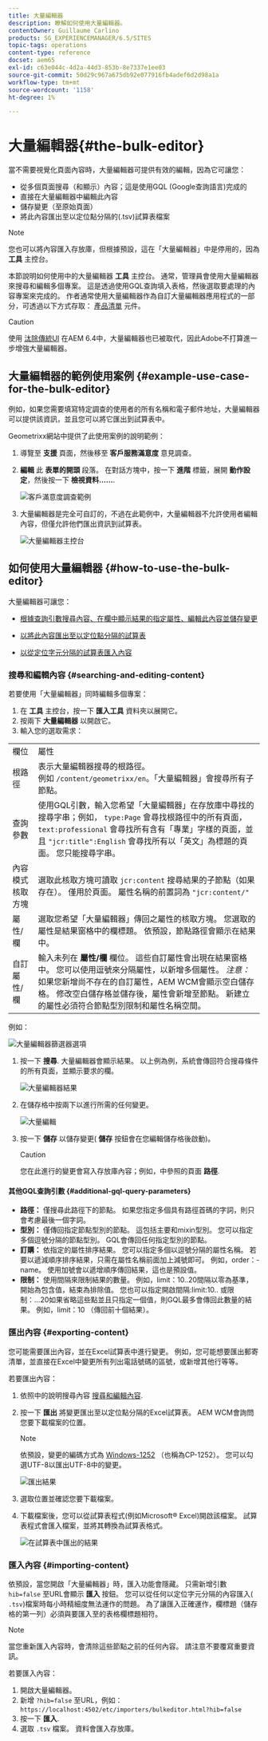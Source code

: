 ```yaml
---
title: 大量編輯器
description: 瞭解如何使用大量編輯器。
contentOwner: Guillaume Carlino
products: SG_EXPERIENCEMANAGER/6.5/SITES
topic-tags: operations
content-type: reference
docset: aem65
exl-id: c63e044c-4d2a-44d3-853b-8e7337e1ee03
source-git-commit: 50d29c967a675db92e077916fb4adef6d2d98a1a
workflow-type: tm+mt
source-wordcount: '1158'
ht-degree: 1%

---
```



# 大量編輯器{#the-bulk-editor}

當不需要視覺化頁面內容時，大量編輯器可提供有效的編輯，因為它可讓您：

* 從多個頁面搜尋（和顯示）內容；這是使用GQL (Google查詢語言)完成的
* 直接在大量編輯器中編輯此內容
* 儲存變更（至原始頁面）
* 將此內容匯出至以定位點分隔的(.tsv)試算表檔案

>[!NOTE]
>
>您也可以將內容匯入存放庫，但根據預設，這在「大量編輯器」中是停用的，因為 **工具** 主控台。

本節說明如何使用中的大量編輯器 **工具** 主控台。 通常，管理員會使用大量編輯器來搜尋和編輯多個專案。 這是透過使用GQL查詢填入表格，然後選取要處理的內容專案來完成的。 作者通常使用大量編輯器作為自訂大量編輯器應用程式的一部分，可透過以下方式存取： [產品清單](/help/sites-authoring/default-components.md#productlist) 元件。

>[!CAUTION]
>
>使用 [汰除傳統UI](/help/release-notes/deprecated-removed-features.md) 在AEM 6.4中，大量編輯器也已被取代，因此Adobe不打算進一步增強大量編輯器。

## 大量編輯器的範例使用案例 {#example-use-case-for-the-bulk-editor}

例如，如果您需要填寫特定調查的使用者的所有名稱和電子郵件地址，大量編輯器可以提供該資訊，並且您可以將它匯出到試算表中。

Geometrixx網站中提供了此使用案例的說明範例：

1. 導覽至 **支援** 頁面，然後移至 **客戶服務滿意度** 意見調查。
1. **編輯** 此 **表單的開頭** 段落。 在對話方塊中，按一下 **進階** 標籤，展開 **動作設定**，然後按一下 **檢視資料……**.

   ![客戶滿意度調查範例](assets/custsatsurvey.png)

1. 大量編輯器是完全可自訂的，不過在此範例中，大量編輯器不允許使用者編輯內容，但僅允許他們匯出資訊到試算表。

   ![大量編輯器主控台](assets/bulkeditor.png)

## 如何使用大量編輯器 {#how-to-use-the-bulk-editor}

大量編輯器可讓您：

* [根據查詢引數搜尋內容、在欄中顯示結果的指定屬性、編輯此內容並儲存變更](#searching-and-editing-content)
* [以將此內容匯出至以定位點分隔的試算表](#exporting-content)

* [以從定位字元分隔的試算表匯入內容](#importing-content)

### 搜尋和編輯內容 {#searching-and-editing-content}

若要使用「大量編輯器」同時編輯多個專案：

1. 在 **工具** 主控台，按一下 **匯入工具** 資料夾以展開它。
1. 按兩下 **大量編輯器** 以開啟它。
1. 輸入您的選取需求：

<table>
 <tbody>
  <tr>
   <td>欄位</td>
   <td>屬性</td>
  </tr>
  <tr>
   <td>根路徑</td>
   <td>表示大量編輯器搜尋的根路徑。<br />例如 <code>/content/geometrixx/en</code>。「大量編輯器」會搜尋所有子節點。</td>
  </tr>
  <tr>
   <td>查詢參數</td>
   <td>使用GQL引數，輸入您希望「大量編輯器」在存放庫中尋找的搜尋字串；例如， <code>type:Page</code> 會尋找根路徑中的所有頁面， <code>text:professional</code> 會尋找所有含有「專業」字樣的頁面，並且 <code>"jcr:title":English</code> 會尋找所有以「英文」為標題的頁面。 您只能搜尋字串。</td>
  </tr>
  <tr>
   <td>內容模式核取方塊</td>
   <td>選取此核取方塊可讀取 <code>jcr:content</code> 搜尋結果的子節點（如果存在）。 僅用於頁面。 屬性名稱的前置詞為 <code>"jcr:content/"</code></td>
  </tr>
  <tr>
   <td>屬性/欄</td>
   <td>選取您希望「大量編輯器」傳回之屬性的核取方塊。 您選取的屬性是結果窗格中的欄標題。 依預設，節點路徑會顯示在結果中。</td>
  </tr>
  <tr>
   <td>自訂屬性/欄</td>
   <td>輸入未列在 <strong>屬性/欄</strong> 欄位。 這些自訂屬性會出現在結果窗格中。 您可以使用逗號來分隔屬性，以新增多個屬性。 <i>注意：</i> 如果您新增尚不存在的自訂屬性，AEM WCM會顯示空白儲存格。 修改空白儲存格並儲存後，屬性會新增至節點。 新建立的屬性必須符合節點型別限制和屬性名稱空間。</td>
  </tr>
 </tbody>
</table>

例如：

![大量編輯器篩選器選項](assets/searchfilter.png)

1. 按一下 **搜尋**. 大量編輯器會顯示結果。
以上例為例，系統會傳回符合搜尋條件的所有頁面，並顯示要求的欄。

   ![大量編輯器結果](assets/chlimage_1-39.png)

1. 在儲存格中按兩下以進行所需的任何變更。

   ![大量編輯](assets/srchresultedit.png)

1. 按一下 **儲存** 以儲存變更( **儲存** 按鈕會在您編輯儲存格後啟動)。

   >[!CAUTION]
   >
   >您在此進行的變更會寫入存放庫內容；例如，中參照的頁面 **路徑**.

#### 其他GQL查詢引數 {#additional-gql-query-parameters}

* **路徑：** 僅搜尋此路徑下的節點。 如果您指定多個具有路徑首碼的字詞，則只會考慮最後一個字詞。
* **型別：** 僅傳回指定節點型別的節點。 這包括主要和mixin型別。 您可以指定多個逗號分隔的節點型別。 GQL會傳回任何指定型別的節點。
* **訂購：** 依指定的屬性排序結果。 您可以指定多個以逗號分隔的屬性名稱。 若要以遞減順序排序結果，只需在屬性名稱前面加上減號即可。 例如，order：-name。 使用加號會以遞增順序傳回結果，這也是預設值。
* **限制：** 使用間隔來限制結果的數量。 例如，limit：10..20間隔以零為基準，開始為包含值，結束為排除值。 您也可以指定開啟間隔:limit:10.. 或限制：...20如果省略這些點並且只指定一個值，則GQL最多會傳回此數量的結果。 例如，limit：10 （傳回前十個結果）。

### 匯出內容 {#exporting-content}

您可能需要匯出內容，並在Excel試算表中進行變更。 例如，您可能想要匯出郵寄清單，並直接在Excel中變更所有列出電話號碼的區號，或新增其他行等等。

若要匯出內容：

1. 依照中的說明搜尋內容 [搜尋和編輯內容](#searching-and-editing-content).
1. 按一下 **匯出** 將變更匯出至以定位點分隔的Excel試算表。 AEM WCM會詢問您要下載檔案的位置。

   >[!NOTE]
   >
   >依預設，變更的編碼方式為 [Windows-1252](https://en.wikipedia.org/wiki/Windows-1252) （也稱為CP-1252）。 您可以勾選UTF-8以匯出UTF-8中的變更。

   ![匯出結果](assets/srchrsesultexport.png)

1. 選取位置並確認您要下載檔案。
1. 下載檔案後，您可以從試算表程式(例如Microsoft® Excel)開啟該檔案。 試算表程式會匯入檔案，並將其轉換為試算表格式。

   ![在試算表中匯出的結果](assets/exportinexcel.png)

### 匯入內容 {#importing-content}

依預設，當您開啟「大量編輯器」時，匯入功能會隱藏。 只需新增引數 `hib=false` 至URL會顯示 **匯入** 按鈕。 您可以從任何以定位字元分隔的內容匯入( `.tsv`)檔案時每小時精細度無法運作的問題。 為了讓匯入正確運作，欄標題（儲存格的第一列）必須與要匯入至的表格欄標題相符。

>[!NOTE]
>
>當您重新匯入內容時，會清除這些節點之前的任何內容。 請注意不要覆寫重要資訊。

若要匯入內容：

1. 開啟大量編輯器。
1. 新增 `?hib=false` 至URL，例如：
   `https://localhost:4502/etc/importers/bulkeditor.html?hib=false`
1. 按一下 **匯入**.
1. 選取 `.tsv` 檔案。 資料會匯入存放庫。
